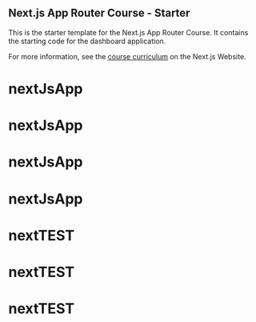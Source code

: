 ## Next.js App Router Course - Starter

This is the starter template for the Next.js App Router Course. It contains the starting code for the dashboard application.

For more information, see the [course curriculum](https://nextjs.org/learn) on the Next.js Website.
# nextJsApp
# nextJsApp
# nextJsApp
# nextJsApp
# nextTEST
# nextTEST
# nextTEST

